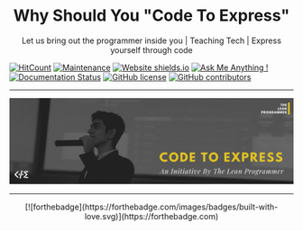 <h1 align="center">
  Why Should You "Code To Express"
</h1>
<p align="center">
  Let us bring out the programmer inside you | Teaching Tech | Express yourself through code
</p>

[![HitCount](http://hits.dwyl.io/CodeToExpress/Why.svg)](http://hits.dwyl.io/CodeToExpress/Why) [![Maintenance](https://img.shields.io/badge/Maintained%3F-yes-green.svg)](https://GitHub.com/CodeToExpress/Why/graphs/commit-activity) [![Website shields.io](https://img.shields.io/website-up-down-green-red/http/shields.io.svg)](http://codetoexpress.tech/) [![Ask Me Anything !](https://img.shields.io/badge/Ask%20me-anything-1abc9c.svg)](http://madhavbahl.tech/contact/) [![Documentation Status](https://readthedocs.org/projects/ansicolortags/badge/?version=latest)](http://ansicolortags.readthedocs.io/?badge=latest)  [![GitHub license](https://img.shields.io/github/license/CodeToExpress/Why.svg)](https://github.com/CodeToExpress/Why/blob/master/LICENSE) [![GitHub contributors](https://img.shields.io/github/contributors/CodeToExpress/Why.svg)](https://GitHub.com/CodeToExpress/Why/graphs/contributors/) 

<hr />

![alt text](./cover.jpg "Code To Express")

<hr />

<center>
[![forthebadge](https://forthebadge.com/images/badges/built-with-love.svg)](https://forthebadge.com)
</center>
